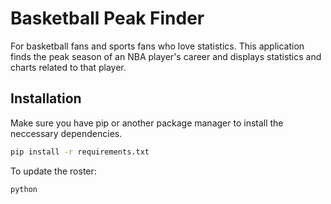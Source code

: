 # Basketball Peak Finder

For basketball fans and sports fans who
love statistics. This application finds the
peak season of an NBA player's career and 
displays statistics and charts related to
that player.

## Installation

Make sure you have pip or another package manager
to install the neccessary dependencies.

```bash
pip install -r requirements.txt
```

To update the roster:
```bash
python 

